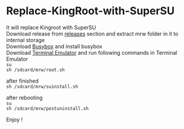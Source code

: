 # Replace-KingRoot-with-SuperSU

It will replace Kingroot with SuperSU  
Download release from [releases](https://github.com/HemanthJabalpuri/Replace-KingRoot-with-SuperSU/releases) section and extract mrw folder in it to internal storage  
Download [Busybox](https://play.google.com/store/apps/details?id=ru.meefik.busybox) and install busybox  
Download [Terminal Emulator](https://play.google.com/store/apps/details?id=jackpal.androidterm) and run following commands in Terminal Emulator  
`su`  
`sh /sdcard/mrw/root.sh`

after finished  
`sh /sdcard/mrw/suinstall.sh`

after rebooting  
`su`  
`sh /sdcard/mrw/postuninstall.sh`

Enjoy !

